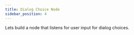 ```yaml
---
title: Dialog Choice Node
sidebar_position: 4
---
```


Lets build a node that listens for user input for dialog choices.
